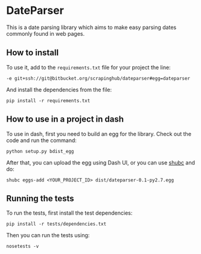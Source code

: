 DateParser
==========

This is a date parsing library which aims to make easy parsing dates
commonly found in web pages.


How to install
---------------

To use it, add to the `requirements.txt` file for your project the line:

    -e git+ssh://git@bitbucket.org/scrapinghub/dateparser#egg=dateparser

And install the dependencies from the file:

    pip install -r requirements.txt


How to use in a project in dash
-------------------------------

To use in dash, first you need to build an egg for the library.
Check out the code and run the command:

    python setup.py bdist_egg

After that, you can upload the egg using Dash UI, or you can use [shubc][1]
and do:

    shubc eggs-add <YOUR_PROJECT_ID> dist/dateparser-0.1-py2.7.egg


[1]: https://github.com/scrapinghub/shubc


Running the tests
-----------------

To run the tests, first install the test dependencies:

    pip install -r tests/dependencies.txt


Then you can run the tests using:

    nosetests -v
